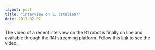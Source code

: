 ```yaml
---
layout: post
title: "Interview on R1 (Italian)"
date: 2017-02-07
---
```


The video of a recent interview on the R1 robot is finally on line and available through the RAI streaming platform.
Follow this [link](http://www.rai.it/dl/RaiTV/programmi/media/ContentItem-2859b9f0-ef2c-40a6-be0d-7f4d2e40fab1.html#p=) to see the video.